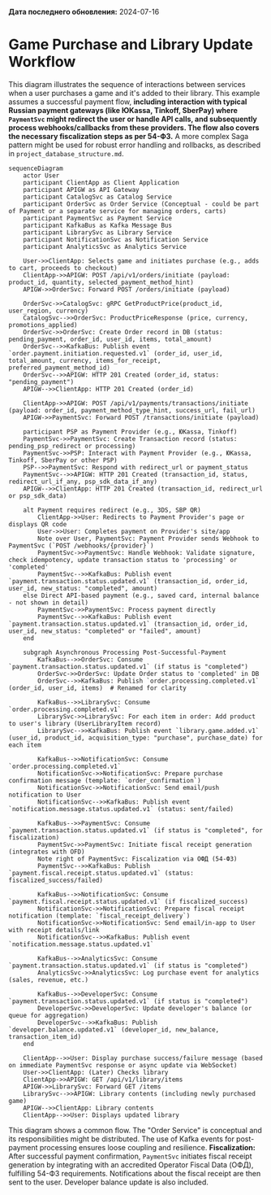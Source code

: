 **Дата последнего обновления:** 2024-07-16

# Game Purchase and Library Update Workflow

This diagram illustrates the sequence of interactions between services when a user purchases a game and it's added to their library. This example assumes a successful payment flow, **including interaction with typical Russian payment gateways (like ЮKassa, Tinkoff, SberPay) where `PaymentSvc` might redirect the user or handle API calls, and subsequently process webhooks/callbacks from these providers. The flow also covers the necessary fiscalization steps as per 54-ФЗ.** A more complex Saga pattern might be used for robust error handling and rollbacks, as described in `project_database_structure.md`.

```mermaid
sequenceDiagram
    actor User
    participant ClientApp as Client Application
    participant APIGW as API Gateway
    participant CatalogSvc as Catalog Service
    participant OrderSvc as Order Service (Conceptual - could be part of Payment or a separate service for managing orders, carts)
    participant PaymentSvc as Payment Service
    participant KafkaBus as Kafka Message Bus
    participant LibrarySvc as Library Service
    participant NotificationSvc as Notification Service
    participant AnalyticsSvc as Analytics Service

    User->>ClientApp: Selects game and initiates purchase (e.g., adds to cart, proceeds to checkout)
    ClientApp->>APIGW: POST /api/v1/orders/initiate (payload: product_id, quantity, selected_payment_method_hint)
    APIGW->>OrderSvc: Forward POST /orders/initiate (payload)

    OrderSvc->>CatalogSvc: gRPC GetProductPrice(product_id, user_region, currency)
    CatalogSvc-->>OrderSvc: ProductPriceResponse (price, currency, promotions_applied)
    OrderSvc->>OrderSvc: Create Order record in DB (status: pending_payment, order_id, user_id, items, total_amount)
    OrderSvc-->>KafkaBus: Publish event `order.payment.initiation.requested.v1` (order_id, user_id, total_amount, currency, items_for_receipt, preferred_payment_method_id)
    OrderSvc-->>APIGW: HTTP 201 Created (order_id, status: "pending_payment")
    APIGW-->>ClientApp: HTTP 201 Created (order_id)

    ClientApp->>APIGW: POST /api/v1/payments/transactions/initiate (payload: order_id, payment_method_type_hint, success_url, fail_url)
    APIGW->>PaymentSvc: Forward POST /transactions/initiate (payload)

    participant PSP as Payment Provider (e.g., ЮKassa, Tinkoff)
    PaymentSvc->>PaymentSvc: Create Transaction record (status: pending_psp_redirect or processing)
    PaymentSvc->>PSP: Interact with Payment Provider (e.g., ЮKassa, Tinkoff, SberPay or other PSP)
    PSP-->>PaymentSvc: Respond with redirect_url or payment_status
    PaymentSvc-->>APIGW: HTTP 201 Created (transaction_id, status, redirect_url_if_any, psp_sdk_data_if_any)
    APIGW-->>ClientApp: HTTP 201 Created (transaction_id, redirect_url or psp_sdk_data)

    alt Payment requires redirect (e.g., 3DS, SBP QR)
        ClientApp->>User: Redirects to Payment Provider's page or displays QR code
        User->>User: Completes payment on Provider's site/app
        Note over User, PaymentSvc: Payment Provider sends Webhook to PaymentSvc (`POST /webhooks/{provider}`)
        PaymentSvc->>PaymentSvc: Handle Webhook: Validate signature, check idempotency, update transaction status to 'processing' or 'completed'
        PaymentSvc-->>KafkaBus: Publish event `payment.transaction.status.updated.v1` (transaction_id, order_id, user_id, new_status: "completed", amount)
    else Direct API-based payment (e.g., saved card, internal balance - not shown in detail)
        PaymentSvc->>PaymentSvc: Process payment directly
        PaymentSvc-->>KafkaBus: Publish event `payment.transaction.status.updated.v1` (transaction_id, order_id, user_id, new_status: "completed" or "failed", amount)
    end

    subgraph Asynchronous Processing Post-Successful-Payment
        KafkaBus-->>OrderSvc: Consume `payment.transaction.status.updated.v1` (if status is "completed")
        OrderSvc->>OrderSvc: Update Order status to 'completed' in DB
        OrderSvc-->>KafkaBus: Publish `order.processing.completed.v1` (order_id, user_id, items)  # Renamed for clarity

        KafkaBus-->>LibrarySvc: Consume `order.processing.completed.v1`
        LibrarySvc->>LibrarySvc: For each item in order: Add product to user's library (UserLibraryItem record)
        LibrarySvc-->>KafkaBus: Publish event `library.game.added.v1` (user_id, product_id, acquisition_type: "purchase", purchase_date) for each item

        KafkaBus-->>NotificationSvc: Consume `order.processing.completed.v1`
        NotificationSvc->>NotificationSvc: Prepare purchase confirmation message (template: `order_confirmation`)
        NotificationSvc->>NotificationSvc: Send email/push notification to User
        NotificationSvc-->>KafkaBus: Publish event `notification.message.status.updated.v1` (status: sent/failed)

        KafkaBus-->>PaymentSvc: Consume `payment.transaction.status.updated.v1` (if status is "completed", for fiscalization)
        PaymentSvc->>PaymentSvc: Initiate fiscal receipt generation (integrates with OFD)
        Note right of PaymentSvc: Fiscalization via ОФД (54-ФЗ)
        PaymentSvc-->>KafkaBus: Publish `payment.fiscal.receipt.status.updated.v1` (status: fiscalized_success/failed)

        KafkaBus-->>NotificationSvc: Consume `payment.fiscal.receipt.status.updated.v1` (if fiscalized_success)
        NotificationSvc->>NotificationSvc: Prepare fiscal receipt notification (template: `fiscal_receipt_delivery`)
        NotificationSvc->>NotificationSvc: Send email/in-app to User with receipt details/link
        NotificationSvc-->>KafkaBus: Publish event `notification.message.status.updated.v1`

        KafkaBus-->>AnalyticsSvc: Consume `payment.transaction.status.updated.v1` (if status is "completed")
        AnalyticsSvc->>AnalyticsSvc: Log purchase event for analytics (sales, revenue, etc.)

        KafkaBus-->>DeveloperSvc: Consume `payment.transaction.status.updated.v1` (if status is "completed")
        DeveloperSvc->>DeveloperSvc: Update developer's balance (or queue for aggregation)
        DeveloperSvc-->>KafkaBus: Publish `developer.balance.updated.v1` (developer_id, new_balance, transaction_item_id)
    end

    ClientApp-->>User: Display purchase success/failure message (based on immediate PaymentSvc response or async update via WebSocket)
    User->>ClientApp: (Later) Checks library
    ClientApp->>APIGW: GET /api/v1/library/items
    APIGW->>LibrarySvc: Forward GET /items
    LibrarySvc-->>APIGW: Library contents (including newly purchased game)
    APIGW-->>ClientApp: Library contents
    ClientApp-->>User: Displays updated library
```

This diagram shows a common flow. The "Order Service" is conceptual and its responsibilities might be distributed. The use of Kafka events for post-payment processing ensures loose coupling and resilience. **Fiscalization:** After successful payment confirmation, `PaymentSvc` initiates fiscal receipt generation by integrating with an accredited Operator Fiscal Data (ОФД), fulfilling 54-ФЗ requirements. Notifications about the fiscal receipt are then sent to the user. Developer balance update is also included.
```
